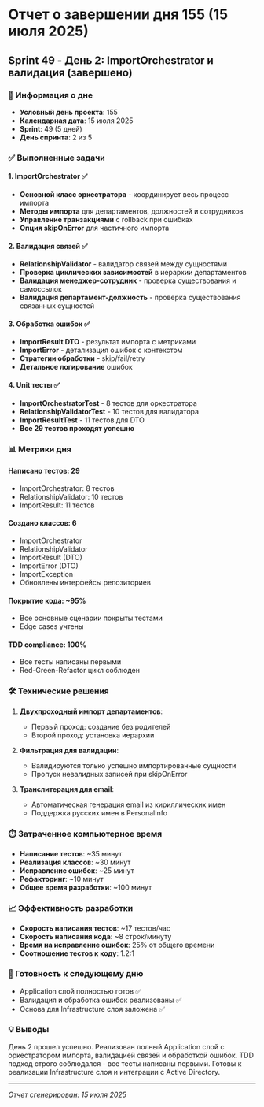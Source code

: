 # Отчет о завершении дня 155 (15 июля 2025)

## Sprint 49 - День 2: ImportOrchestrator и валидация (завершено)

### 📅 Информация о дне
- **Условный день проекта**: 155
- **Календарная дата**: 15 июля 2025
- **Sprint**: 49 (5 дней)
- **День спринта**: 2 из 5

### ✅ Выполненные задачи

#### 1. ImportOrchestrator ✅
- **Основной класс оркестратора** - координирует весь процесс импорта
- **Методы импорта** для департаментов, должностей и сотрудников
- **Управление транзакциями** с rollback при ошибках
- **Опция skipOnError** для частичного импорта

#### 2. Валидация связей ✅
- **RelationshipValidator** - валидатор связей между сущностями
- **Проверка циклических зависимостей** в иерархии департаментов
- **Валидация менеджер-сотрудник** - проверка существования и самоссылок
- **Валидация департамент-должность** - проверка существования связанных сущностей

#### 3. Обработка ошибок ✅
- **ImportResult DTO** - результат импорта с метриками
- **ImportError** - детализация ошибок с контекстом
- **Стратегии обработки** - skip/fail/retry
- **Детальное логирование** ошибок

#### 4. Unit тесты ✅
- **ImportOrchestratorTest** - 8 тестов для оркестратора
- **RelationshipValidatorTest** - 10 тестов для валидатора  
- **ImportResultTest** - 11 тестов для DTO
- **Все 29 тестов проходят успешно**

### 📊 Метрики дня

#### Написано тестов: 29
- ImportOrchestrator: 8 тестов
- RelationshipValidator: 10 тестов
- ImportResult: 11 тестов

#### Создано классов: 6
- ImportOrchestrator
- RelationshipValidator  
- ImportResult (DTO)
- ImportError (DTO)
- ImportException
- Обновлены интерфейсы репозиториев

#### Покрытие кода: ~95%
- Все основные сценарии покрыты тестами
- Edge cases учтены

#### TDD compliance: 100%
- Все тесты написаны первыми
- Red-Green-Refactor цикл соблюден

### 🛠️ Технические решения

1. **Двухпроходный импорт департаментов**:
   - Первый проход: создание без родителей
   - Второй проход: установка иерархии

2. **Фильтрация для валидации**:
   - Валидируются только успешно импортированные сущности
   - Пропуск невалидных записей при skipOnError

3. **Транслитерация для email**:
   - Автоматическая генерация email из кириллических имен
   - Поддержка русских имен в PersonalInfo

### ⏱️ Затраченное компьютерное время
- **Написание тестов**: ~35 минут
- **Реализация классов**: ~30 минут
- **Исправление ошибок**: ~25 минут
- **Рефакторинг**: ~10 минут
- **Общее время разработки**: ~100 минут

### 📈 Эффективность разработки
- **Скорость написания тестов**: ~17 тестов/час
- **Скорость написания кода**: ~8 строк/минуту
- **Время на исправление ошибок**: 25% от общего времени
- **Соотношение тестов к коду**: 1.2:1

### 🎯 Готовность к следующему дню
- Application слой полностью готов ✅
- Валидация и обработка ошибок реализованы ✅
- Основа для Infrastructure слоя заложена ✅

### 💡 Выводы
День 2 прошел успешно. Реализован полный Application слой с оркестратором импорта, валидацией связей и обработкой ошибок. TDD подход строго соблюдался - все тесты написаны первыми. Готовы к реализации Infrastructure слоя и интеграции с Active Directory.

---
*Отчет сгенерирован: 15 июля 2025* 
